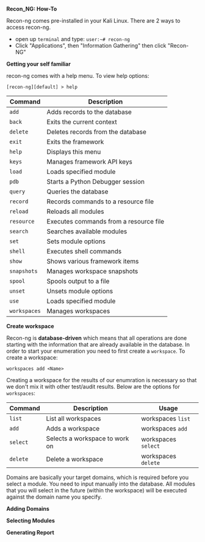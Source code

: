 **Recon_NG: How-To**

Recon-ng comes pre-installed in your Kali Linux. There are 2 ways to access recon-ng.

- open up ```terminal``` and type: ```user:~# recon-ng```
- Click "Applications", then "Information Gathering" then click "Recon-NG"

**Getting your self familiar**

recon-ng comes with a help menu. To view help options:

```[recon-ng][default] > help```


|Command|Description|
|---|---|
|`add`|Adds records to the database|
|`back`|Exits the current context|
|`delete`|Deletes records from the database
|`exit`|Exits the framework|
|`help`|Displays this menu|
|`keys`|Manages framework API keys|
|`load`|Loads specified module|
|`pdb`|Starts a Python Debugger session|
|`query`|Queries the database|
|`record`|Records commands to a resource file|
|`reload`|Reloads all modules|
|`resource`|Executes commands from a resource file|
|`search`|Searches available modules|
|`set`|Sets module options|
|`shell`|Executes shell commands|
|`show`|Shows various framework items|
|`snapshots`|Manages workspace snapshots|
|`spool`|Spools output to a file|
|`unset`|Unsets module options|
|`use`|Loads specified module|
|`workspaces`|Manages workspaces|

**Create workspace**

Recon-ng is **database-driven** which means that all operations are done starting with the information that are already available in the database. In order to start your enumeration you need to first create a `workspace`. To create a workspace:

```workspaces add <Name>```

Creating a workspace for the results of our enumration is necessary so that we don't mix it with other test/audit results.
Below are the options for `workspaces`:

|Command|Description|Usage|
|---|---|---|
|`list`|List all workspaces| workspaces `list`|
|`add`|Adds a workspace | workspaces `add` <database name>|
|`select`|Selects a workspace to work on| workspaces `select` <workspace name>|
|`delete`|Delete a workspace| workspaces `delete` <workspace name>|




Domains are basically your target domains, which is required before you select a module. You need to input manually into the database. All modules that you will select in the future (within the workspace) will be executed against the domain name you specify.

**Adding Domains**

**Selecting Modules**

**Generating Report**
